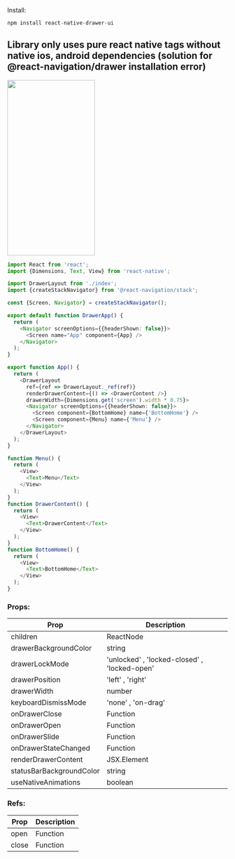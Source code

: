 Install:

```js
npm install react-native-drawer-ui
```
## Library only uses pure react native tags without native ios, android dependencies (solution for @react-navigation/drawer installation error)
<img  width="200" height="400" src="https://github.com/phamha98/react-native-drawer-ui/blob/master/image.gif">

```ts
import React from 'react';
import {Dimensions, Text, View} from 'react-native';

import DrawerLayout from './index';
import {createStackNavigator} from '@react-navigation/stack';

const {Screen, Navigator} = createStackNavigator();

export default function DrawerApp() {
  return (
    <Navigator screenOptions={{headerShown: false}}>
      <Screen name="App" component={App} />
    </Navigator>
  );
}

export function App() {
  return (
    <DrawerLayout
      ref={ref => DrawerLayout._ref(ref)}
      renderDrawerContent={() => <DrawerContent />}
      drawerWidth={Dimensions.get('screen').width * 0.75}>
      <Navigator screenOptions={{headerShown: false}}>
        <Screen component={BottomHome} name={'BottomHome'} />
        <Screen component={Menu} name={'Menu'} />
      </Navigator>
    </DrawerLayout>
  );
}

function Menu() {
  return (
    <View>
      <Text>Menu</Text>
    </View>
  );
}
function DrawerContent() {
  return (
    <View>
      <Text>DrawerContent</Text>
    </View>
  );
}
function BottomHome() {
  return (
    <View>
      <Text>BottomHome</Text>
    </View>
  );
}
```

### Props:

| Prop                     | Description                                  |
| ------------------------ | -------------------------------------------- |
| children                 | ReactNode                                    |
| drawerBackgroundColor    | string                                       |
| drawerLockMode           | 'unlocked' , 'locked-closed' , 'locked-open' |
| drawerPosition           | 'left' , 'right'                             |
| drawerWidth              | number                                       |
| keyboardDismissMode      | 'none' , 'on-drag'                           |
| onDrawerClose            | Function                                     |
| onDrawerOpen             | Function                                     |
| onDrawerSlide            | Function                                     |
| onDrawerStateChanged     | Function                                     |
| renderDrawerContent      | JSX.Element                                  |
| statusBarBackgroundColor | string                                       |
| useNativeAnimations      | boolean                                      |

### Refs:

| Prop  | Description |
| ----- | ----------- |
| open  | Function    |
| close | Function    |
